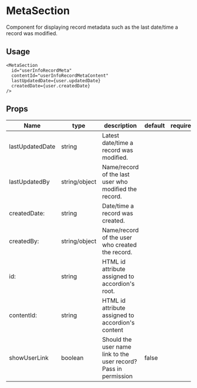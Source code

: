 # MetaSection
Component for displaying record metadata such as the last date/time a record was modified.

## Usage
```
<MetaSection
  id="userInfoRecordMeta"
  contentId="userInfoRecordMetaContent"
  lastUpdatedDate={user.updatedDate}
  createdDate={user.createdDate}
/>
```

## Props
Name | type | description | default | required
--- | --- | --- | --- | ---
lastUpdatedDate | string | Latest date/time a record was modified. |  |
lastUpdatedBy | string/object | Name/record of the last user who modified the record. |  |
createdDate: | string | Date/time a record was created. |  |
createdBy: | string/object | Name/record of the user who created the record. |  |
id: | string | HTML id attribute assigned to accordion's root. |  |
contentId: | string | HTML id attribute assigned to accordion's content |  |
showUserLink | boolean | Should the user name link to the user record? Pass in permission | false |
